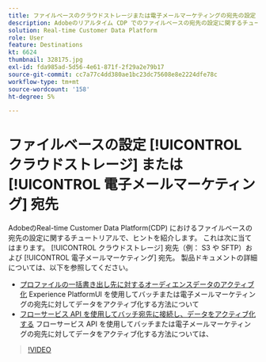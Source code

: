 ```yaml
---
title: ファイルベースのクラウドストレージまたは電子メールマーケティングの宛先の設定
description: Adobeのリアルタイム CDP でのファイルベースの宛先の設定に関するチュートリアルで、ヒントを得ます。 これは、クラウドストレージの宛先（S3 や SFTP など）および電子メールマーケティングの宛先にも当てはまります。
solution: Real-time Customer Data Platform
role: User
feature: Destinations
kt: 6624
thumbnail: 328175.jpg
exl-id: fda985ad-5d56-4e61-871f-2f29a2e79b17
source-git-commit: cc7a77c4dd380ae1bc23dc75608e8e2224dfe78c
workflow-type: tm+mt
source-wordcount: '158'
ht-degree: 5%

---
```


# ファイルベースの設定 [!UICONTROL クラウドストレージ] または [!UICONTROL 電子メールマーケティング] 宛先

AdobeのReal-time Customer Data Platform(CDP) におけるファイルベースの宛先の設定に関するチュートリアルで、ヒントを紹介します。 これは次に当てはまります。 [!UICONTROL クラウドストレージ] 宛先（例： S3 や SFTP）および [!UICONTROL 電子メールマーケティング] 宛先。 製品ドキュメントの詳細については、以下を参照してください。

* [プロファイルの一括書き出し先に対するオーディエンスデータのアクティブ化](https://experienceleague.adobe.com/docs/experience-platform/destinations/ui/activate/activate-batch-profile-destinations.html) Experience PlatformUI を使用してバッチまたは電子メールマーケティングの宛先に対してデータをアクティブ化する方法について
* [フローサービス API を使用してバッチ宛先に接続し、データをアクティブ化する](https://experienceleague.adobe.com/docs/experience-platform/destinations/api/connect-activate-batch-destinations.html) フローサービス API を使用してバッチまたは電子メールマーケティングの宛先に対してデータをアクティブ化する方法については、

>[!VIDEO](https://video.tv.adobe.com/v/328175/?quality=12&learn=on)
